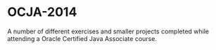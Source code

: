 # OCJA-2014
A number of different exercises and smaller projects completed while attending a Oracle Certified Java Associate course.
